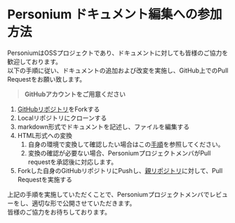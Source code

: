# Personium ドキュメント編集への参加方法  
PersoniumはOSSプロジェクトであり、ドキュメントに対しても皆様のご協力を歓迎しております。  
以下の手順に従い、ドキュメントの追加および改変を実施し、GitHub上でのPull Requestをお願い致します。  

> __GitHubアカウントをご用意ください__

1. [GitHubリポジトリ](https://github.com/personium/personium.github.io)をForkする
1. Localリポジトリにクローンする
1. markdown形式でドキュメントを記述し、ファイルを編集する
1. HTML形式への変換  
    1. 自身の環境で変換して確認したい場合はこの[手順](https://gist.github.com/dixonsiu/28c473f93722e586e6d53b035923967c)を参照してください。  
    1. 変換の確認が必要ない場合、PersoniumプロジェクトメンバがPull requestを承認後に対応します。  
1. Forkした自身のGitHubリポジトリにPushし、[親リポジトリ](https://github.com/personium/personium.github.io)に対して、Pull Requestを実施する

上記の手順を実施していただくことで、Personiumプロジェクトメンバでレビューをし、適切な形で公開させていただきます。<br>
皆様のご協力をお待ちしております。
